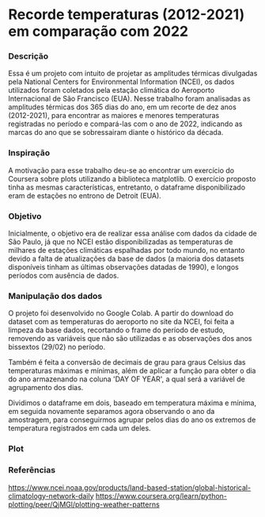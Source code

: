 # Recorde temperaturas (2012-2021) em comparação com 2022
### Descrição
Essa é um projeto com intuito de projetar as amplitudes térmicas divulgadas pela National Centers for Environmental Information (NCEI), os dados utilizados foram coletados pela estação climática do Aeroporto Internacional de São Francisco (EUA). Nesse trabalho foram analisadas as amplitudes térmicas dos 365 dias do ano, em um recorte de dez anos (2012-2021), para encontrar as maiores e menores temperaturas registradas no período e compará-las com o ano de 2022, indicando as marcas  do ano que se sobressairam diante o histórico da década. 

### Inspiração
A motivação para esse trabalho deu-se ao encontrar um exercício do Coursera sobre plots utilizando a biblioteca matplotlib. O exercício proposto tinha as mesmas características, entretanto, o dataframe disponibilizado eram de estações no entrono de Detroit (EUA).

### Objetivo
Inicialmente, o objetivo era de realizar essa análise com dados da cidade de São Paulo, já que no NCEI estão disponibilizadas as temperaturas de milhares de estações climáticas espalhadas por todo mundo, no entanto devido a falta de atualizações da base de dados (a maioria dos datasets disponíveis tinham as últimas observações datadas de 1990), e longos períodos com ausência de dados.

### Manipulação dos dados
O projeto foi desenvolvido no Google Colab. A partir do download do dataset com as temperaturas do aeroporto no site da NCEI, foi feita a limpeza da base dados, recortando o frame do período de estudo, removendo as variáveis que não são utilizadas e as observações dos anos bissextos (29/02) no período.  

Também é feita a conversão de decimais de grau para graus Celsius das temperaturas máximas e mínimas, além de aplicar a função para obter o dia do ano armazenando na coluna 'DAY OF YEAR', a qual será a variável de agrupamento dos dias.

Dividimos o dataframe em dois, baseado em temperatura máxima e mínima, em seguida novamente separamos agora observando o ano da amostragem, para conseguirmos agrupar pelos dias do ano os extremos de temperatura registrados em cada um deles.

### Plot

### Referências
https://www.ncei.noaa.gov/products/land-based-station/global-historical-climatology-network-daily
https://www.coursera.org/learn/python-plotting/peer/QjMGl/plotting-weather-patterns
